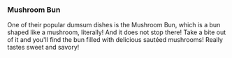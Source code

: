 <h3>Mushroom Bun</h3>
One of their popular dumsum dishes is the Mushroom Bun, which is a bun shaped like a mushroom, literally! And it does not stop there! Take a bite out of it and you'll find the bun filled with delicious sautéed mushrooms! Really tastes sweet and savory!